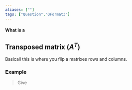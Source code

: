 ```yaml
---
aliases: [""]
tags: ["Question","QFormat3"]
---
```


#### What is a
## Transposed matrix ($A^{T}$)
Basicall this is where you flip a matrixes rows and columns.

### Example

> Give
